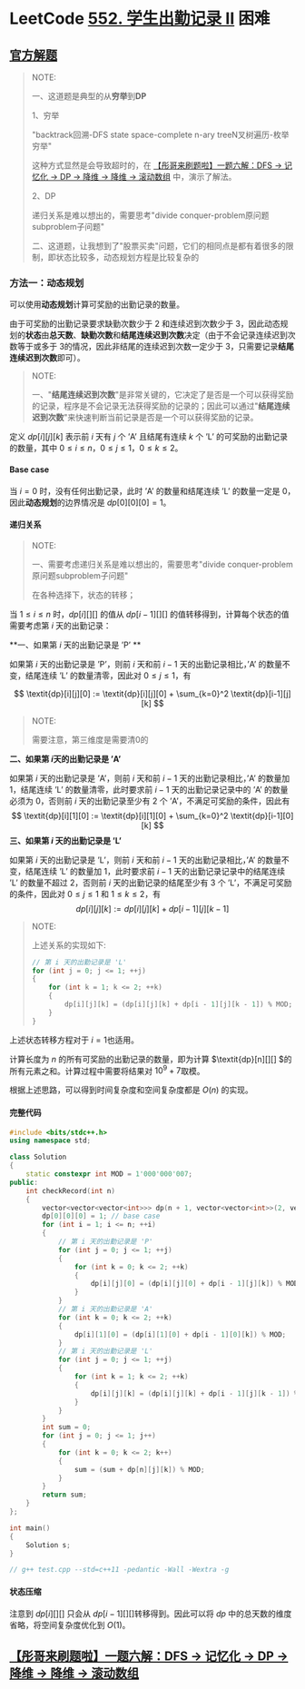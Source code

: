 # LeetCode [552. 学生出勤记录 II](https://leetcode.cn/problems/student-attendance-record-ii/) 困难





## [官方解题](https://leetcode.cn/problems/student-attendance-record-ii/solution/xue-sheng-chu-qin-ji-lu-ii-by-leetcode/)

> NOTE: 
>
> 一、这道题是典型的从**穷举**到**DP**
>
> 1、穷举
>
> "backtrack回溯-DFS state space-complete n-ary treeN叉树遍历-枚举穷举"
>
> 这种方式显然是会导致超时的，在 [【彤哥来刷题啦】一题六解：DFS -> 记忆化 -> DP -> 降维 -> 降维 -> 滚动数组](https://leetcode.cn/problems/student-attendance-record-ii/solution/tong-ge-lai-shua-ti-la-yi-ti-liu-jie-dfs-s5fa/) 中，演示了解法。
>
> 
>
> 2、DP
>
> 递归关系是难以想出的，需要思考"divide conquer-problem原问题subproblem子问题"
>
> 二、这道题，让我想到了"股票买卖"问题，它们的相同点是都有着很多的限制，即状态比较多，动态规划方程是比较复杂的
>
> 

### 方法一：动态规划

可以使用**动态规划**计算可奖励的出勤记录的数量。

由于可奖励的出勤记录要求缺勤次数少于 $2$​ 和连续迟到次数少于 $3$​，因此动态规划的**状态**由**总天数**、**缺勤次数**和**结尾连续迟到次数**决定（由于不会记录连续迟到次数等于或多于 $3$​ 的情况，因此非结尾的连续迟到次数一定少于 $3$​，只需要记录**结尾连续迟到次数**即可）。

> NOTE: 
>
> 一、"**结尾连续迟到次数**"是非常关键的，它决定了是否是一个可以获得奖励的记录，程序是不会记录无法获得奖励的记录的；因此可以通过"**结尾连续迟到次数**"来快速判断当前记录是否是一个可以获得奖励的记录。

定义 $\textit{dp}[i][j][k]$ 表示前 $i$ 天有 $j$ 个 $\text{'A'}$ 且结尾有连续 $k$ 个 $\text{'L'}$ 的可奖励的出勤记录的数量，其中 $0 \le i \le n$，$0 \le j \le 1$，$0 \le k \le 2$。

#### Base case

当 $i=0$ 时，没有任何出勤记录，此时 $\text{'A'}$ 的数量和结尾连续 $\text{'L'}$ 的数量一定是 $0$，因此**动态规划**的边界情况是 $\textit{dp}[0][0][0] = 1$。

#### 递归关系

> NOTE: 
>
> 一、需要考虑递归关系是难以想出的，需要思考"divide conquer-problem原问题subproblem子问题"
>
> 在各种选择下，状态的转移；
>
> 

当 $1 \le i \le n$ 时，$\textit{dp}[i][][]$ 的值从 $\textit{dp}[i-1][][]$ 的值转移得到，计算每个状态的值需要考虑第 $i$​ 天的出勤记录：

**一、如果第 $i$ 天的出勤记录是 $\text{'P'}$ **

如果第 $i$ 天的出勤记录是 $\text{'P'}$，则前 $i$ 天和前 $i-1$ 天的出勤记录相比，$\text{'A'}$ 的数量不变，结尾连续 $\text{'L'}$ 的数量清零，因此对 $0 \le j \le 1$，有

$$
\textit{dp}[i][j][0] := \textit{dp}[i][j][0] + \sum_{k=0}^2 \textit{dp}[i-1][j][k]
$$
> NOTE: 
>
> 需要注意，第三维度是需要清0的

**二、如果第 $i$​ 天的出勤记录是 $\text{'A'}$​**

如果第 $i$ 天的出勤记录是 $\text{'A'}$，则前 $i$ 天和前 $i-1$ 天的出勤记录相比，$\text{'A'}$ 的数量加 $1$，结尾连续 $\text{'L'}$ 的数量清零，此时要求前 $i-1$ 天的出勤记录记录中的 $\text{'A'}$ 的数量必须为 $0$，否则前 $i$ 天的出勤记录至少有 $2$ 个 $\text{'A'}$，不满足可奖励的条件，因此有
$$
\textit{dp}[i][1][0] := \textit{dp}[i][1][0] + \sum_{k=0}^2 \textit{dp}[i-1][0][k]
$$
**三、如果第 $i$ 天的出勤记录是 $\text{'L'}$**

如果第 $i$ 天的出勤记录是 $\text{'L'}$，则前 $i$ 天和前 $i-1$ 天的出勤记录相比，$\text{'A'}$ 的数量不变，结尾连续 $\text{'L'}$ 的数量加 $1$，此时要求前 $i-1$ 天的出勤记录记录中的结尾连续 $\text{'L'}$ 的数量不超过 $2$，否则前 $i$ 天的出勤记录的结尾至少有 $3$ 个 $\text{'L'}$，不满足可奖励的条件，因此对 $0 \le j \le 1$ 和 $1 \le k \le 2$，有
$$
\textit{dp}[i][j][k] := \textit{dp}[i][j][k] + \textit{dp}[i-1][j][k-1]
$$

> NOTE: 
>
> 上述关系的实现如下:
>
> ```C++
> // 第 i 天的出勤记录是 'L'
> for (int j = 0; j <= 1; ++j)
> {
>     for (int k = 1; k <= 2; ++k)
>     {
>         dp[i][j][k] = (dp[i][j][k] + dp[i - 1][j][k - 1]) % MOD;
>     }
> }
> ```
>
> 

上述状态转移方程对于 $i=1$​ 也适用。

计算长度为 $n$ 的所有可奖励的出勤记录的数量，即为计算 $\textit{dp}[n][][] $的所有元素之和。计算过程中需要将结果对 $10^9+7$取模。

根据上述思路，可以得到时间复杂度和空间复杂度都是 $O(n)$ 的实现。

#### 完整代码

```C++
#include <bits/stdc++.h>
using namespace std;

class Solution
{
	static constexpr int MOD = 1'000'000'007;
public:
	int checkRecord(int n)
	{
		vector<vector<vector<int>>> dp(n + 1, vector<vector<int>>(2, vector<int>(3))); // 定义 dp[i][j][k] 表示前 i 天有 j 个 ‘A’ 且结尾有连续 k 个 ‘L’ 的可奖励的出勤记录的数量，其中 0≤i≤n，0≤j≤1，0≤k≤2。
		dp[0][0][0] = 1; // base case
		for (int i = 1; i <= n; ++i)
		{
			// 第 i 天的出勤记录是 'P'
			for (int j = 0; j <= 1; ++j)
			{
				for (int k = 0; k <= 2; ++k)
				{
					dp[i][j][0] = (dp[i][j][0] + dp[i - 1][j][k]) % MOD;
				}
			}
			// 第 i 天的出勤记录是 'A'
			for (int k = 0; k <= 2; ++k)
			{
				dp[i][1][0] = (dp[i][1][0] + dp[i - 1][0][k]) % MOD;
			}
			// 第 i 天的出勤记录是 'L'
			for (int j = 0; j <= 1; ++j)
			{
				for (int k = 1; k <= 2; ++k)
				{
					dp[i][j][k] = (dp[i][j][k] + dp[i - 1][j][k - 1]) % MOD;
				}
			}
		}
		int sum = 0;
		for (int j = 0; j <= 1; j++)
		{
			for (int k = 0; k <= 2; k++)
			{
				sum = (sum + dp[n][j][k]) % MOD;
			}
		}
		return sum;
	}
};

int main()
{
	Solution s;
}

// g++ test.cpp --std=c++11 -pedantic -Wall -Wextra -g


```

#### 状态压缩

注意到 $\textit{dp}[i][][]$ 只会从 $\textit{dp}[i-1][][]$转移得到。因此可以将 $\textit{dp}$ 中的总天数的维度省略，将空间复杂度优化到 $O(1)$。





## [【彤哥来刷题啦】一题六解：DFS -> 记忆化 -> DP -> 降维 -> 降维 -> 滚动数组](https://leetcode.cn/problems/student-attendance-record-ii/solution/tong-ge-lai-shua-ti-la-yi-ti-liu-jie-dfs-s5fa/)
